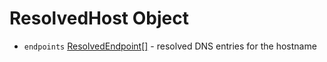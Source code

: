 # ResolvedHost Object

* `endpoints` [ResolvedEndpoint[]](resolved-endpoint.md) - resolved DNS entries for the hostname
